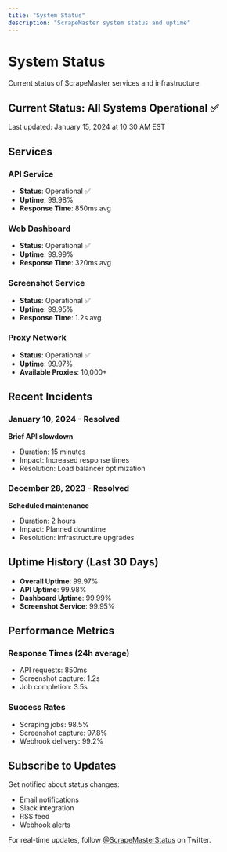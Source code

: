```yaml
---
title: "System Status"
description: "ScrapeMaster system status and uptime"
---
```


# System Status

Current status of ScrapeMaster services and infrastructure.

## Current Status: All Systems Operational ✅

Last updated: January 15, 2024 at 10:30 AM EST

## Services

### API Service
- **Status**: Operational ✅
- **Uptime**: 99.98%
- **Response Time**: 850ms avg

### Web Dashboard
- **Status**: Operational ✅
- **Uptime**: 99.99%
- **Response Time**: 320ms avg

### Screenshot Service
- **Status**: Operational ✅
- **Uptime**: 99.95%
- **Response Time**: 1.2s avg

### Proxy Network
- **Status**: Operational ✅
- **Uptime**: 99.97%
- **Available Proxies**: 10,000+

## Recent Incidents

### January 10, 2024 - Resolved
**Brief API slowdown**
- Duration: 15 minutes
- Impact: Increased response times
- Resolution: Load balancer optimization

### December 28, 2023 - Resolved
**Scheduled maintenance**
- Duration: 2 hours
- Impact: Planned downtime
- Resolution: Infrastructure upgrades

## Uptime History (Last 30 Days)

- **Overall Uptime**: 99.97%
- **API Uptime**: 99.98%
- **Dashboard Uptime**: 99.99%
- **Screenshot Service**: 99.95%

## Performance Metrics

### Response Times (24h average)
- API requests: 850ms
- Screenshot capture: 1.2s
- Job completion: 3.5s

### Success Rates
- Scraping jobs: 98.5%
- Screenshot capture: 97.8%
- Webhook delivery: 99.2%

## Subscribe to Updates

Get notified about status changes:
- Email notifications
- Slack integration
- RSS feed
- Webhook alerts

For real-time updates, follow [@ScrapeMasterStatus](https://twitter.com/scrapemasterstatus) on Twitter.